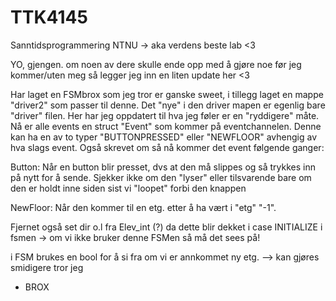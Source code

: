 # TTK4145

Sanntidsprogrammering NTNU -> aka verdens beste lab <3

YO, gjengen. om noen av dere skulle ende opp med å gjøre noe før jeg kommer/uten meg så legger jeg inn en liten update her <3
 
Har laget en FSMbrox som jeg tror er ganske sweet, i tillegg laget en mappe "driver2" som passer til denne. Det "nye" i den driver mapen er egenlig bare "driver" filen. Her har jeg oppdatert til hva jeg føler er en "ryddigere" måte. Nå er alle events en struct "Event" som kommer på eventchannelen. Denne kan ha en av to typer "BUTTONPRESSED" eller "NEWFLOOR" avhengig av hva slags event. Også skrevet om så nå kommer det event følgende ganger:

Button: Når en button blir presset, dvs at den må slippes og så trykkes inn på nytt for å sende. Sjekker ikke om den "lyser" eller tilsvarende bare om den er holdt inne siden sist vi "loopet" forbi den knappen

NewFloor: Når den kommer til en etg. etter å ha vært i "etg" "-1". 

Fjernet også set dir o.l fra Elev_int (?) da dette blir dekket i case INITIALIZE i fsmen -> om vi ikke bruker denne FSMen så må det sees på!

i FSM brukes en bool for å si fra om vi er annkommet ny etg. --> kan gjøres smidigere tror jeg

- BROX